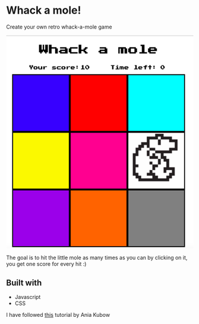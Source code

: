 # Whack a mole!
Create your own retro whack-a-mole game

![](WAM.png)

The goal is to hit the little mole as many times as you can by clicking on it, you get one score for every hit :)

## Built with
+ Javascript
+ CSS

I have followed [this](https://www.youtube.com/watch?v=lhNdUVh3qCc) tutorial by Ania Kubow
